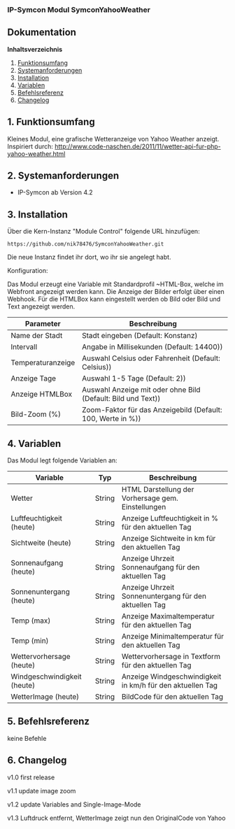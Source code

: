### IP-Symcon Modul SymconYahooWeather

## Dokumentation

**Inhaltsverzeichnis**

1. [Funktionsumfang](#1-funktionsumfang) 
2. [Systemanforderungen](#2-systemanforderungen)
3. [Installation](#3-installation)
4. [Variablen](#4-variablen)
5. [Befehlsreferenz](#5-befehlsreferenz)
6. [Changelog](#6-changelog) 


## 1. Funktionsumfang

Kleines Modul, eine grafische Wetteranzeige von Yahoo Weather anzeigt.
Inspiriert durch: http://www.code-naschen.de/2011/11/wetter-api-fur-php-yahoo-weather.html 


## 2. Systemanforderungen
- IP-Symcon ab Version 4.2


## 3. Installation
Über die Kern-Instanz "Module Control" folgende URL hinzufügen:

`https://github.com/nik78476/SymconYahooWeather.git`

Die neue Instanz findet ihr dort, wo ihr sie angelegt habt.

Konfiguration:


Das Modul erzeugt eine Variable mit Standardprofil ~HTML-Box, welche im Webfront
angezeigt werden kann. Die Anzeige der Bilder erfolgt über einen Webhook. Für die
HTMLBox kann eingestellt werden ob Bild oder Bild und Text angezeigt werden. 


Parameter | Beschreibung
------ | ---------------------------------
Name der Stadt | Stadt eingeben (Default: Konstanz)
Intervall | Angabe in Millisekunden (Default: 14400))
Temperaturanzeige | Auswahl Celsius oder Fahrenheit (Default: Celsius))
Anzeige Tage | Auswahl 1-5 Tage (Default: 2))
Anzeige HTMLBox | Auswahl Anzeige mit oder ohne Bild (Default: Bild und Text))
Bild-Zoom (%) | Zoom-Faktor für das Anzeigebild (Default: 100, Werte in %))

## 4. Variablen

Das Modul legt folgende Variablen an:


Variable | Typ | Beschreibung
------ | ------ | ---------------------------------
Wetter | String | HTML Darstellung der Vorhersage gem. Einstellungen
Luftfeuchtigkeit (heute) | String | Anzeige Luftfeuchtigkeit in % für den aktuellen Tag
Sichtweite (heute) | String | Anzeige Sichtweite in km für den aktuellen Tag
Sonnenaufgang (heute) | String | Anzeige Uhrzeit Sonnenaufgang für den aktuellen Tag
Sonnenuntergang (heute) | String | Anzeige Uhrzeit Sonnenuntergang für den aktuellen Tag
Temp (max) | String | Anzeige Maximaltemperatur für den aktuellen Tag
Temp (min) | String | Anzeige Minimaltemperatur für den aktuellen Tag
Wettervorhersage (heute) | String | Wettervorhersage in Textform für den aktuellen Tag
Windgeschwindigkeit (heute) | String | Anzeige Windgeschwindigkeit in km/h für den aktuellen Tag
WetterImage (heute) | String | BildCode für den aktuellen Tag 



## 5. Befehlsreferenz

keine Befehle

## 6. Changelog

v1.0 first release

v1.1 update image zoom

v1.2 update Variables and Single-Image-Mode

v1.3 Luftdruck entfernt, WetterImage zeigt nun den OriginalCode von Yahoo 

